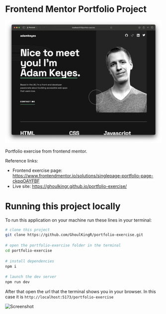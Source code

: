 # Frontend Mentor Portfolio Project

![Screenshot](./assets/screenshot.png)

Portfolio exercise from frontend mentor.

Reference links:
* Frontend exercise page: https://www.frontendmentor.io/solutions/singlepage-portfolio-page-ckpqOAYFBF
* Live site: https://ghoulkingr.github.io/portfolio-exercise/

# Running this project locally

To run this application on your machine run these lines in your terminal:
```bash
# clone this project
git clone https://github.com/GhoulKingR/portfolio-exercise.git

# open the portfolio-exercise folder in the terminal
cd portfolio-exercise

# install dependencies
npm i

# launch the dev server
npm run dev
```

After that open the url that the terminal shows you in your browser. In this case it is `http://localhost:5173/portfolio-exercise`

![Screenshot](https://github.com/GhoulKingR/portfolio-exercise/assets/87097037/e621118c-14c0-4cb3-bd04-aa71f9b28dd3)
